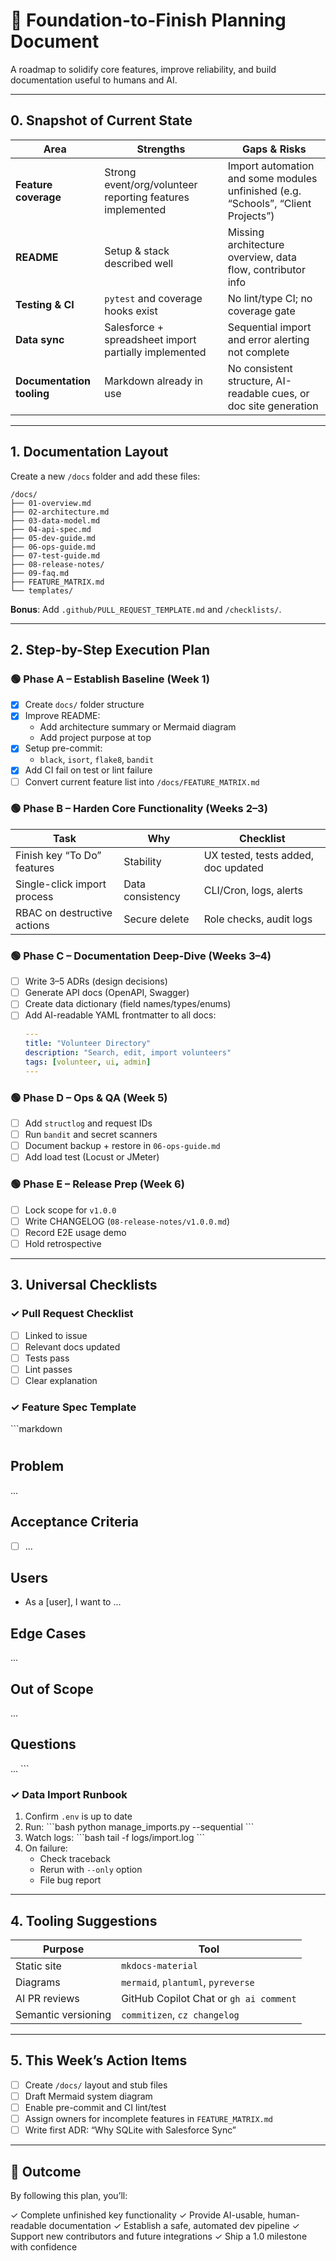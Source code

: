 # 🧱 Foundation-to-Finish Planning Document

A roadmap to solidify core features, improve reliability, and build documentation useful to humans and AI.

---

## 0. Snapshot of Current State

| Area | Strengths | Gaps & Risks |
|------|-----------|--------------|
| **Feature coverage** | Strong event/org/volunteer reporting features implemented | Import automation and some modules unfinished (e.g. “Schools”, “Client Projects”) |
| **README** | Setup & stack described well | Missing architecture overview, data flow, contributor info |
| **Testing & CI** | `pytest` and coverage hooks exist | No lint/type CI; no coverage gate |
| **Data sync** | Salesforce + spreadsheet import partially implemented | Sequential import and error alerting not complete |
| **Documentation tooling** | Markdown already in use | No consistent structure, AI-readable cues, or doc site generation |

---

## 1. Documentation Layout

Create a new `/docs` folder and add these files:

```
/docs/
├── 01-overview.md
├── 02-architecture.md
├── 03-data-model.md
├── 04-api-spec.md
├── 05-dev-guide.md
├── 06-ops-guide.md
├── 07-test-guide.md
├── 08-release-notes/
├── 09-faq.md
├── FEATURE_MATRIX.md
└── templates/
```

**Bonus**: Add `.github/PULL_REQUEST_TEMPLATE.md` and `/checklists/`.

---

## 2. Step-by-Step Execution Plan

### 🟢 Phase A – Establish Baseline (Week 1)

- [x] Create `docs/` folder structure
- [x] Improve README:
  - Add architecture summary or Mermaid diagram
  - Add project purpose at top
- [x] Setup pre-commit:
  - `black`, `isort`, `flake8`, `bandit`
- [x] Add CI fail on test or lint failure
- [ ] Convert current feature list into `/docs/FEATURE_MATRIX.md`

### 🟢 Phase B – Harden Core Functionality (Weeks 2–3)

| Task | Why | Checklist |
|------|-----|-----------|
| Finish key “To Do” features | Stability | UX tested, tests added, doc updated |
| Single-click import process | Data consistency | CLI/Cron, logs, alerts |
| RBAC on destructive actions | Secure delete | Role checks, audit logs |

### 🟢 Phase C – Documentation Deep-Dive (Weeks 3–4)

- [ ] Write 3–5 ADRs (design decisions)
- [ ] Generate API docs (OpenAPI, Swagger)
- [ ] Create data dictionary (field names/types/enums)
- [ ] Add AI-readable YAML frontmatter to all docs:
  ```yaml
  ---
  title: "Volunteer Directory"
  description: "Search, edit, import volunteers"
  tags: [volunteer, ui, admin]
  ---
  ```

### 🟢 Phase D – Ops & QA (Week 5)

- [ ] Add `structlog` and request IDs
- [ ] Run `bandit` and secret scanners
- [ ] Document backup + restore in `06-ops-guide.md`
- [ ] Add load test (Locust or JMeter)

### 🟢 Phase E – Release Prep (Week 6)

- [ ] Lock scope for `v1.0.0`
- [ ] Write CHANGELOG (`08-release-notes/v1.0.0.md`)
- [ ] Record E2E usage demo
- [ ] Hold retrospective

---

## 3. Universal Checklists

### ✓ Pull Request Checklist

- [ ] Linked to issue
- [ ] Relevant docs updated
- [ ] Tests pass
- [ ] Lint passes
- [ ] Clear explanation

### ✓ Feature Spec Template

\`\`\`markdown
# <Feature Name>

## Problem
...

## Acceptance Criteria
- [ ] ...

## Users
- As a [user], I want to ...

## Edge Cases
...

## Out of Scope
...

## Questions
...
\`\`\`

### ✓ Data Import Runbook

1. Confirm `.env` is up to date
2. Run:
   \`\`\`bash
   python manage_imports.py --sequential
   \`\`\`
3. Watch logs:
   \`\`\`bash
   tail -f logs/import.log
   \`\`\`
4. On failure:
   - Check traceback
   - Rerun with `--only` option
   - File bug report

---

## 4. Tooling Suggestions

| Purpose | Tool |
|--------|------|
| Static site | `mkdocs-material` |
| Diagrams | `mermaid`, `plantuml`, `pyreverse` |
| AI PR reviews | GitHub Copilot Chat or `gh ai comment` |
| Semantic versioning | `commitizen`, `cz changelog` |

---

## 5. This Week’s Action Items

- [ ] Create `/docs/` layout and stub files
- [ ] Draft Mermaid system diagram
- [ ] Enable pre-commit and CI lint/test
- [ ] Assign owners for incomplete features in `FEATURE_MATRIX.md`
- [ ] Write first ADR: “Why SQLite with Salesforce Sync”

---

## 🎯 Outcome

By following this plan, you’ll:

✓ Complete unfinished key functionality
✓ Provide AI-usable, human-readable documentation
✓ Establish a safe, automated dev pipeline
✓ Support new contributors and future integrations
✓ Ship a 1.0 milestone with confidence
